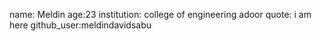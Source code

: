 name: Meldin
age:23
institution: college of engineering adoor
quote: i am here
github_user:meldindavidsabu
